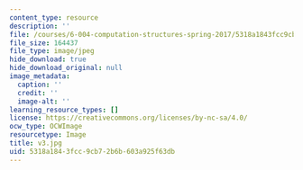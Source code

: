 ```yaml
---
content_type: resource
description: ''
file: /courses/6-004-computation-structures-spring-2017/5318a1843fcc9cb72b6b603a925f63db_v3.jpg
file_size: 164437
file_type: image/jpeg
hide_download: true
hide_download_original: null
image_metadata:
  caption: ''
  credit: ''
  image-alt: ''
learning_resource_types: []
license: https://creativecommons.org/licenses/by-nc-sa/4.0/
ocw_type: OCWImage
resourcetype: Image
title: v3.jpg
uid: 5318a184-3fcc-9cb7-2b6b-603a925f63db
---
```

